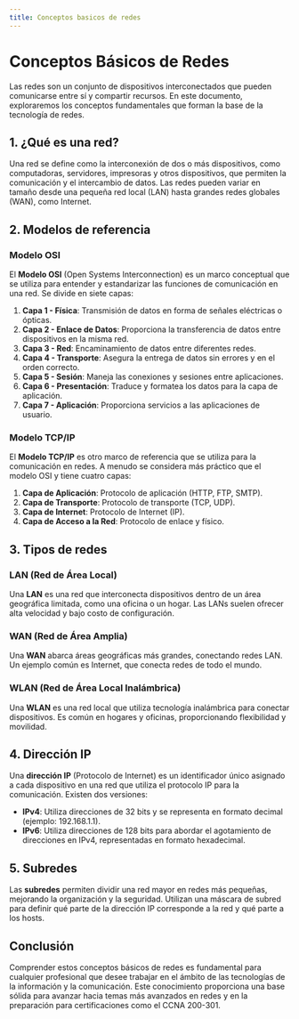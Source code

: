 ```yaml
---
title: Conceptos basicos de redes
---
```


# Conceptos Básicos de Redes

Las redes son un conjunto de dispositivos interconectados que pueden comunicarse entre sí y compartir recursos. En este documento, exploraremos los conceptos fundamentales que forman la base de la tecnología de redes.

## 1. ¿Qué es una red?

Una red se define como la interconexión de dos o más dispositivos, como computadoras, servidores, impresoras y otros dispositivos, que permiten la comunicación y el intercambio de datos. Las redes pueden variar en tamaño desde una pequeña red local (LAN) hasta grandes redes globales (WAN), como Internet.

## 2. Modelos de referencia

### Modelo OSI

El **Modelo OSI** (Open Systems Interconnection) es un marco conceptual que se utiliza para entender y estandarizar las funciones de comunicación en una red. Se divide en siete capas:

1. **Capa 1 - Física**: Transmisión de datos en forma de señales eléctricas o ópticas.
2. **Capa 2 - Enlace de Datos**: Proporciona la transferencia de datos entre dispositivos en la misma red.
3. **Capa 3 - Red**: Encaminamiento de datos entre diferentes redes.
4. **Capa 4 - Transporte**: Asegura la entrega de datos sin errores y en el orden correcto.
5. **Capa 5 - Sesión**: Maneja las conexiones y sesiones entre aplicaciones.
6. **Capa 6 - Presentación**: Traduce y formatea los datos para la capa de aplicación.
7. **Capa 7 - Aplicación**: Proporciona servicios a las aplicaciones de usuario.

### Modelo TCP/IP

El **Modelo TCP/IP** es otro marco de referencia que se utiliza para la comunicación en redes. A menudo se considera más práctico que el modelo OSI y tiene cuatro capas:

1. **Capa de Aplicación**: Protocolo de aplicación (HTTP, FTP, SMTP).
2. **Capa de Transporte**: Protocolo de transporte (TCP, UDP).
3. **Capa de Internet**: Protocolo de Internet (IP).
4. **Capa de Acceso a la Red**: Protocolo de enlace y físico.

## 3. Tipos de redes

### LAN (Red de Área Local)

Una **LAN** es una red que interconecta dispositivos dentro de un área geográfica limitada, como una oficina o un hogar. Las LANs suelen ofrecer alta velocidad y bajo costo de configuración.

### WAN (Red de Área Amplia)

Una **WAN** abarca áreas geográficas más grandes, conectando redes LAN. Un ejemplo común es Internet, que conecta redes de todo el mundo.

### WLAN (Red de Área Local Inalámbrica)

Una **WLAN** es una red local que utiliza tecnología inalámbrica para conectar dispositivos. Es común en hogares y oficinas, proporcionando flexibilidad y movilidad.

## 4. Dirección IP

Una **dirección IP** (Protocolo de Internet) es un identificador único asignado a cada dispositivo en una red que utiliza el protocolo IP para la comunicación. Existen dos versiones:

- **IPv4**: Utiliza direcciones de 32 bits y se representa en formato decimal (ejemplo: 192.168.1.1).
- **IPv6**: Utiliza direcciones de 128 bits para abordar el agotamiento de direcciones en IPv4, representadas en formato hexadecimal.

## 5. Subredes

Las **subredes** permiten dividir una red mayor en redes más pequeñas, mejorando la organización y la seguridad. Utilizan una máscara de subred para definir qué parte de la dirección IP corresponde a la red y qué parte a los hosts.

## Conclusión

Comprender estos conceptos básicos de redes es fundamental para cualquier profesional que desee trabajar en el ámbito de las tecnologías de la información y la comunicación. Este conocimiento proporciona una base sólida para avanzar hacia temas más avanzados en redes y en la preparación para certificaciones como el CCNA 200-301.

